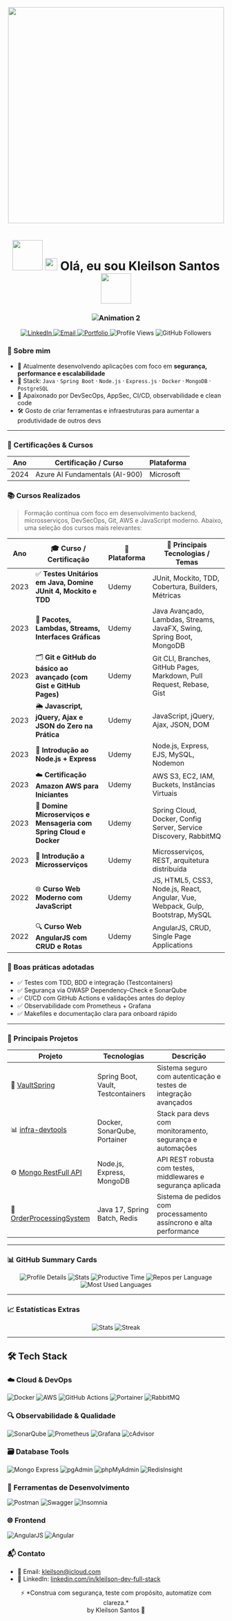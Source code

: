 <div align="center">
  <img src="https://user-images.githubusercontent.com/74038190/219923809-b86dc415-a0c2-4a38-bc88-ad6cf06395a8.gif" width="500">
</div>

<h1 align="center">
  <img src="https://user-images.githubusercontent.com/74038190/212257468-1e9a91f1-b626-4baa-b15d-5c385dfa7ed2.gif" width="70">
  <img src="https://media.giphy.com/media/hvRJCLFzcasrR4ia7z/giphy.gif" width="28"> Olá, eu sou Kleilson Santos<img src="https://user-images.githubusercontent.com/74038190/212257468-1e9a91f1-b626-4baa-b15d-5c385dfa7ed2.gif" width="70">
</h1>

<h3 align="center">
  <img src="https://readme-typing-svg.demolab.com?font=Fira+Code&weight=600&size=22&pause=1500&color=22D3EE&center=true&vCenter=true&width=500&lines=Engenheiro+de+Software;Arquiteto+de+APIs+Seguras" alt="Animation 2" />
</h3>

<p align="center">
  <a href="https://www.linkedin.com/in/kleilson-dev-full-stack/" target="_blank">
    <img src="https://img.shields.io/badge/-CONNECT-0A66C2?style=for-the-badge&logo=linkedin&logoColor=white&labelColor=0A66C2" alt="LinkedIn"/>
  </a>
  <a href="mailto:kleilson@icloud.com">
    <img src="https://img.shields.io/badge/-EMAIL-EA4335?style=for-the-badge&logo=icloud&logoColor=white&labelColor=EA4335" alt="Email"/>
  </a>
  <a href="https://github.com/KleilsonSantos?tab=repositories">
    <img src="https://img.shields.io/badge/-PORTFÓLIO-181717?style=for-the-badge&logo=github&logoColor=white&labelColor=181717" alt="Portfolio"/>
  </a>
  
  <img src="https://komarev.com/ghpvc/?username=KleilsonSantos&label=PROFILE+VIEWS&style=for-the-badge&color=22D3EE&labelColor=22D3EE" alt="Profile Views"/>
  <img src="https://img.shields.io/github/followers/KleilsonSantos?style=for-the-badge&label=FOLLOWERS&color=181717&labelColor=181717&logo=github" alt="GitHub Followers"/>
</p>

### 🚀 Sobre mim

- 🔭 Atualmente desenvolvendo aplicações com foco em **segurança, performance e escalabilidade**
- 🧠 Stack: `Java` · `Spring Boot` · `Node.js` · `Express.js` · `Docker` · `MongoDB` · `PostgreSQL`
- 🔐 Apaixonado por DevSecOps, AppSec, CI/CD, observabilidade e clean code
- 🛠️ Gosto de criar ferramentas e infraestruturas para aumentar a produtividade de outros devs

---

### 🏅 Certificações & Cursos

| Ano | Certificação / Curso | Plataforma |
|-----|-----------------------|------------|
| 2024 | Azure AI Fundamentals (AI-900) | Microsoft |

### 📚 Cursos Realizados

> Formação contínua com foco em desenvolvimento backend, microsserviços, DevSecOps, Git, AWS e JavaScript moderno. Abaixo, uma seleção dos cursos mais relevantes:

| Ano  | 🎓 Curso / Certificação                                                                                   | 🏫 Plataforma | 🔧 Principais Tecnologias / Temas                                                                 |
|------|------------------------------------------------------------------------------------------------------------|---------------|--------------------------------------------------------------------------------------------------|
| 2023 | ✅ **Testes Unitários em Java, Domine JUnit 4, Mockito e TDD**                                             | Udemy         | JUnit, Mockito, TDD, Cobertura, Builders, Métricas                                              |
| 2023 | 🔀 **Pacotes, Lambdas, Streams, Interfaces Gráficas**                                                      | Udemy         | Java Avançado, Lambdas, Streams, JavaFX, Swing, Spring Boot, MongoDB                            |
| 2023 | 🗂 **Git e GitHub do básico ao avançado (com Gist e GitHub Pages)**                                        | Udemy         | Git CLI, Branches, GitHub Pages, Markdown, Pull Request, Rebase, Gist                           |
| 2023 | 🌦 **Javascript, jQuery, Ajax e JSON do Zero na Prática**                                                 | Udemy         | JavaScript, jQuery, Ajax, JSON, DOM                                                             |
| 2023 | 🚀 **Introdução ao Node.js + Express**                                                                     | Udemy         | Node.js, Express, EJS, MySQL, Nodemon                                                           |
| 2023 | ☁️ **Certificação Amazon AWS para Iniciantes**                                                             | Udemy         | AWS S3, EC2, IAM, Buckets, Instâncias Virtuais                                                  |
| 2023 | 🔧 **Domine Microserviços e Mensageria com Spring Cloud e Docker**                                         | Udemy         | Spring Cloud, Docker, Config Server, Service Discovery, RabbitMQ                                |
| 2023 | 🧩 **Introdução a Microsserviços**                                                                         | Udemy         | Microsserviços, REST, arquitetura distribuída                                                   |
| 2022 | 🌐 **Curso Web Moderno com JavaScript**                                                                    | Udemy         | JS, HTML5, CSS3, Node.js, React, Angular, Vue, Webpack, Gulp, Bootstrap, MySQL                 |
| 2022 | 🔍 **Curso Web AngularJS com CRUD e Rotas**                                                                | Udemy         | AngularJS, CRUD, Single Page Applications                                                       |

### 🧪 Boas práticas adotadas

- ✅ Testes com TDD, BDD e integração (Testcontainers)
- ✅ Segurança via OWASP Dependency-Check e SonarQube
- ✅ CI/CD com GitHub Actions e validações antes do deploy
- ✅ Observabilidade com Prometheus + Grafana
- ✅ Makefiles e documentação clara para onboard rápido

---

### 🧰 Principais Projetos

| Projeto | Tecnologias | Descrição |
|--------|-------------|-----------|
| 🔐 [VaultSpring](https://github.com/KleilsonSantos/VaultSpring) | Spring Boot, Vault, Testcontainers | Sistema seguro com autenticação e testes de integração avançados |
| 📊 [infra-devtools](https://github.com/KleilsonSantos/infra-devtools) | Docker, SonarQube, Portainer | Stack para devs com monitoramento, segurança e automações |
| ⚙️ [Mongo RestFull API](https://github.com/KleilsonSantos/Mongo-RestFull-API) | Node.js, Express, MongoDB | API REST robusta com testes, middlewares e segurança aplicada |
| 🛒 [OrderProcessingSystem](https://github.com/KleilsonSantos/OrderProcessingSystem) | Java 17, Spring Batch, Redis | Sistema de pedidos com processamento assíncrono e alta performance |

---

### 📊 GitHub Summary Cards

<p align="center">
  <img src="https://github-profile-summary-cards.vercel.app/api/cards/profile-details?username=KleilsonSantos&theme=github_dark" alt="Profile Details" />
  <img src="https://github-profile-summary-cards.vercel.app/api/cards/stats?username=KleilsonSantos&theme=github_dark" alt="Stats" />
  <img src="https://github-profile-summary-cards.vercel.app/api/cards/productive-time?username=KleilsonSantos&theme=github_dark&utcOffset=-3" alt="Productive Time" />
  <img src="https://github-profile-summary-cards.vercel.app/api/cards/repos-per-language?username=KleilsonSantos&theme=github_dark" alt="Repos per Language" />
  <img src="https://github-profile-summary-cards.vercel.app/api/cards/most-commit-language?username=KleilsonSantos&theme=github_dark" alt="Most Used Languages" />
</p>

---

### 📈 Estatísticas Extras

<p align="center">
  <img src="https://github-readme-stats.vercel.app/api?username=KleilsonSantos&show_icons=true&theme=github_dark&count_private=true" alt="Stats" />
  <img src="https://github-readme-streak-stats.herokuapp.com/?user=KleilsonSantos&theme=github_dark" alt="Streak" />
</p>

---

## 🛠️ Tech Stack

### ☁️ Cloud & DevOps
<p>
  <img src="https://img.shields.io/badge/Docker-2496ED?style=for-the-badge&logo=docker&logoColor=white" alt="Docker">
  <img src="https://img.shields.io/badge/Amazon_AWS-232F3E?style=for-the-badge&logo=amazonaws&logoColor=white" alt="AWS">
  <img src="https://img.shields.io/badge/GitHub_Actions-2088FF?style=for-the-badge&logo=githubactions&logoColor=white" alt="GitHub Actions">
  <img src="https://img.shields.io/badge/Portainer-13BEF9?style=for-the-badge&logo=portainer&logoColor=white" alt="Portainer">
  <img src="https://img.shields.io/badge/RabbitMQ-FF6600?style=for-the-badge&logo=rabbitmq&logoColor=white" alt="RabbitMQ">
</p>

### 🔍 Observabilidade & Qualidade
<p>
  <img src="https://img.shields.io/badge/SonarQube-4E9BCD?style=for-the-badge&logo=sonarqube&logoColor=white" alt="SonarQube">
  <img src="https://img.shields.io/badge/Prometheus-E6522C?style=for-the-badge&logo=prometheus&logoColor=white" alt="Prometheus">
  <img src="https://img.shields.io/badge/Grafana-F46800?style=for-the-badge&logo=grafana&logoColor=white" alt="Grafana">
  <img src="https://img.shields.io/badge/cAdvisor-4285F4?style=for-the-badge&logo=google-cloud&logoColor=white" alt="cAdvisor">
</p>

### 🗃️ Database Tools
<p>
  <img src="https://img.shields.io/badge/Mongo_Express-47A248?style=for-the-badge&logo=mongodb&logoColor=white" alt="Mongo Express">
  <img src="https://img.shields.io/badge/pgAdmin-336791?style=for-the-badge&logo=postgresql&logoColor=white" alt="pgAdmin">
  <img src="https://img.shields.io/badge/phpMyAdmin-47A248?style=for-the-badge&logo=mysql&logoColor=white" alt="phpMyAdmin">
  <img src="https://img.shields.io/badge/RedisInsight-DC382D?style=for-the-badge&logo=redis&logoColor=white" alt="RedisInsight">
</p>

### 🔧 Ferramentas de Desenvolvimento
<p>
  <img src="https://img.shields.io/badge/Postman-FF6C37?style=for-the-badge&logo=postman&logoColor=white" alt="Postman">
  <img src="https://img.shields.io/badge/Swagger-85EA2D?style=for-the-badge&logo=swagger&logoColor=black" alt="Swagger">
  <img src="https://img.shields.io/badge/Insomnia-5849BE?style=for-the-badge&logo=insomnia&logoColor=white" alt="Insomnia">
</p>

### 🌐 Frontend
<p>
  <img src="https://img.shields.io/badge/AngularJS-E23237?style=for-the-badge&logo=angularjs&logoColor=white" alt="AngularJS">
  <img src="https://img.shields.io/badge/Angular-DD0031?style=for-the-badge&logo=angular&logoColor=white" alt="Angular">
</p>

### 📬 Contato

- 📧 Email: kleilson@icloud.com  
- 🔗 LinkedIn: [linkedin.com/in/kleilson-dev-full-stack](https://linkedin.com/in/kleilson-dev-full-stack)

<p align="center">⚡ *Construa com segurança, teste com propósito, automatize com clareza.*<br>by Kleilson Santos 🚀</p>

